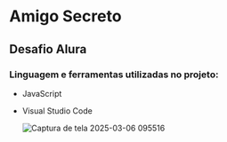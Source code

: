 # Amigo Secreto
## Desafio Alura
### Linguagem e ferramentas utilizadas no projeto:
* JavaScript
* Visual Studio Code

   ![Captura de tela 2025-03-06 095516](https://github.com/user-attachments/assets/f17508c6-bae4-49bf-a421-3a02e6a04f9e)
